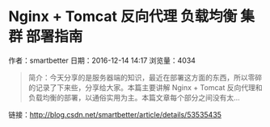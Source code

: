 # Nginx + Tomcat 反向代理 负载均衡 集群 部署指南
作者：smartbetter
日期：2016-12-14 14:17
浏览量：4034
> 简介：今天分享的是服务器端的知识，最近在部署这方面的东西，所以零碎的记录了下来些，分享给大家。本篇主要讲解 Nginx + Tomcat 反向代理和负载均衡的部署，以通俗实用为主。本篇文章每个部分之间没有太...

 链接：http://blog.csdn.net/smartbetter/article/details/53535435
